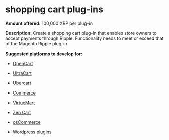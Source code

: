 shopping cart plug-ins
======================
**Amount offered:** 100,000 XRP per plug-in

**Description:** Create a shopping cart plug-in that enables store owners to accept payments through Ripple. Functionality needs to meet or exceed that of the Magento Ripple plug-in.

**Suggested platforms to develop for:**
    
* [OpenCart](http://www.opencart.com/)
    
* [UltraCart](http://www.ultracart.com/)
    
* [Ubercart](http://www.ubercart.org/)
     
* [Commerce](http://www.drupalcommerce.org/)
   
* [VirtueMart](http://virtuemart.net/)
    
* [Zen Cart](http://www.zen-cart.com/)
    
* [osCommerce](http://www.oscommerce.com/)
    
* [Wordpress plugins](http://wordpress.org/)
